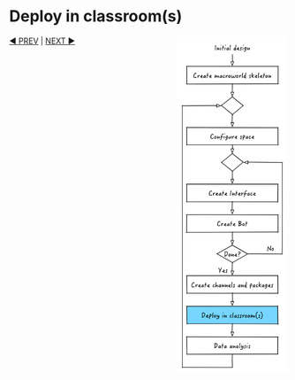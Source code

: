 # Deploy in classroom(s)

<img src="images/dev_process_6.png" width="200" align="right">



[:arrow_backward: PREV](tutorial_8.md) | [NEXT :arrow_forward:](tutorial_10.md)